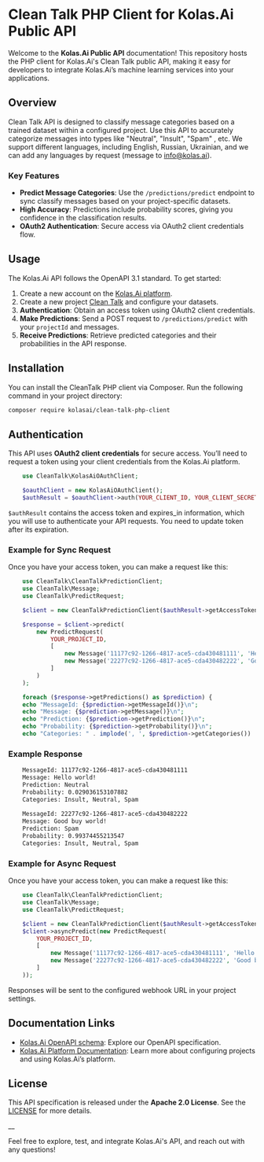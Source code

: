 # Clean Talk PHP Client for Kolas.Ai Public API

Welcome to the **Kolas.Ai Public API** documentation! This repository hosts the PHP client for Kolas.Ai's Clean Talk public API, making it easy for developers to integrate Kolas.Ai’s machine learning services into your applications.

## Overview

Clean Talk API is designed to classify message categories based on a trained dataset within a configured project. Use this API to accurately categorize messages into types like "Neutral", "Insult", "Spam" , etc. We support different languages, including English, Russian, Ukrainian, and we can add any languages by request (message to info@kolas.ai).

### Key Features
- **Predict Message Categories**: Use the `/predictions/predict` endpoint to sync classify messages based on your project-specific datasets.
- **High Accuracy**: Predictions include probability scores, giving you confidence in the classification results.
- **OAuth2 Authentication**: Secure access via OAuth2 client credentials flow.

## Usage

The Kolas.Ai API follows the OpenAPI 3.1 standard. To get started:

1. Create a new account on the [Kolas.Ai platform](https://app.kolas.ai/register).
2. Create a new project [Clean Talk](https://app.kolas.ai/projects/create) and configure your datasets.
3. **Authentication**: Obtain an access token using OAuth2 client credentials.
4. **Make Predictions**: Send a POST request to `/predictions/predict` with your `projectId` and messages.
5. **Receive Predictions**: Retrieve predicted categories and their probabilities in the API response.

## Installation
You can install the CleanTalk PHP client via Composer. Run the following command in your project directory:

```bash
composer require kolasai/clean-talk-php-client
```

## Authentication

This API uses **OAuth2 client credentials** for secure access. You’ll need to request a token using your client credentials from the Kolas.Ai platform.

```php
    use CleanTalk\KolasAiOAuthClient;

    $oauthClient = new KolasAiOAuthClient();
    $authResult = $oauthClient->auth(YOUR_CLIENT_ID, YOUR_CLIENT_SECRET);
```

`$authResult` contains the access token and expires_in information, which you will use to authenticate your API requests. You need to update token after its expiration.

### Example for Sync Request
Once you have your access token, you can make a request like this:

```php
    use CleanTalk\CleanTalkPredictionClient;
    use CleanTalk\Message;
    use CleanTalk\PredictRequest;

    $client = new CleanTalkPredictionClient($authResult->getAccessToken());

    $response = $client->predict(
        new PredictRequest(
            YOUR_PROJECT_ID,
            [
                new Message('11177c92-1266-4817-ace5-cda430481111', 'Hello world!'),
                new Message('22277c92-1266-4817-ace5-cda430482222', 'Good buy world!'),
            ]
        )
    );

    foreach ($response->getPredictions() as $prediction) {
    echo "MessageId: {$prediction->getMessageId()}\n";
    echo "Message: {$prediction->getMessage()}\n";
    echo "Prediction: {$prediction->getPrediction()}\n";
    echo "Probability: {$prediction->getProbability()}\n";
    echo "Categories: " . implode(', ', $prediction->getCategories()) . "\n";
```

### Example Response

```txt
    MessageId: 11177c92-1266-4817-ace5-cda430481111
    Message: Hello world!
    Prediction: Neutral
    Probability: 0.029036153107882
    Categories: Insult, Neutral, Spam
    
    MessageId: 22277c92-1266-4817-ace5-cda430482222
    Message: Good buy world!
    Prediction: Spam
    Probability: 0.99374455213547
    Categories: Insult, Neutral, Spam
```

### Example for Async Request
Once you have your access token, you can make a request like this:

```php
    use CleanTalk\CleanTalkPredictionClient;
    use CleanTalk\Message;
    use CleanTalk\PredictRequest;

    $client = new CleanTalkPredictionClient($authResult->getAccessToken());
    $client->asyncPredict(new PredictRequest(
        YOUR_PROJECT_ID,
        [
            new Message('11177c92-1266-4817-ace5-cda430481111', 'Hello world!'),
            new Message('22277c92-1266-4817-ace5-cda430482222', 'Good buy world!'),
        ]
    ));
```

Responses will be sent to the configured webhook URL in your project settings.

## Documentation Links
- [Kolas.Ai OpenAPI schema](https://github.com/kolasai/public-openapi): Explore our OpenAPI specification.
- [Kolas.Ai Platform Documentation](https://kolas.ai/documentation/): Learn more about configuring projects and using Kolas.Ai’s platform.

## License

This API specification is released under the **Apache 2.0 License**. See the [LICENSE](https://www.apache.org/licenses/LICENSE-2.0.html) for more details.

__

Feel free to explore, test, and integrate Kolas.Ai's API, and reach out with any questions!